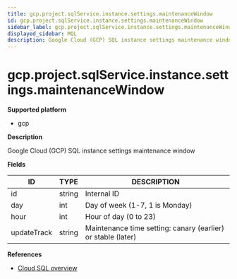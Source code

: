```yaml
---
title: gcp.project.sqlService.instance.settings.maintenanceWindow
id: gcp.project.sqlService.instance.settings.maintenanceWindow
sidebar_label: gcp.project.sqlService.instance.settings.maintenanceWindow
displayed_sidebar: MQL
description: Google Cloud (GCP) SQL instance settings maintenance window
---
```


# gcp.project.sqlService.instance.settings.maintenanceWindow

**Supported platform**

- gcp

**Description**

Google Cloud (GCP) SQL instance settings maintenance window

**Fields**

| ID          | TYPE   | DESCRIPTION                                                  |
| ----------- | ------ | ------------------------------------------------------------ |
| id          | string | Internal ID                                                  |
| day         | int    | Day of week (1-7, 1 is Monday)                               |
| hour        | int    | Hour of day (0 to 23)                                        |
| updateTrack | string | Maintenance time setting: canary (earlier) or stable (later) |

**References**

- [Cloud SQL overview](https://cloud.google.com/sql/docs/introduction)
